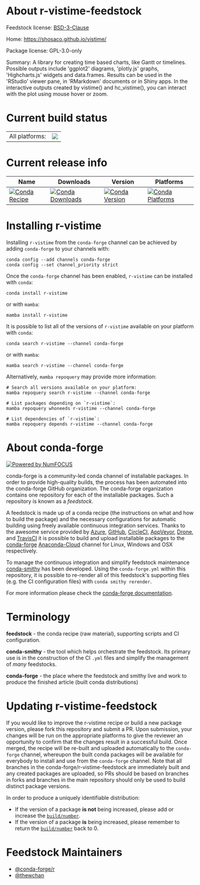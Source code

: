 About r-vistime-feedstock
=========================

Feedstock license: [BSD-3-Clause](https://github.com/conda-forge/r-vistime-feedstock/blob/main/LICENSE.txt)

Home: https://shosaco.github.io/vistime/

Package license: GPL-3.0-only

Summary: A library for creating time based charts, like Gantt or timelines. Possible outputs include 'ggplot2' diagrams, 'plotly.js' graphs, 'Highcharts.js' widgets and data.frames. Results can be used in the 'RStudio' viewer pane, in 'RMarkdown' documents or in Shiny apps. In the interactive outputs created by vistime() and hc_vistime(), you can interact with the plot using mouse hover or zoom.

Current build status
====================


<table><tr><td>All platforms:</td>
    <td>
      <a href="https://dev.azure.com/conda-forge/feedstock-builds/_build/latest?definitionId=18216&branchName=main">
        <img src="https://dev.azure.com/conda-forge/feedstock-builds/_apis/build/status/r-vistime-feedstock?branchName=main">
      </a>
    </td>
  </tr>
</table>

Current release info
====================

| Name | Downloads | Version | Platforms |
| --- | --- | --- | --- |
| [![Conda Recipe](https://img.shields.io/badge/recipe-r--vistime-green.svg)](https://anaconda.org/conda-forge/r-vistime) | [![Conda Downloads](https://img.shields.io/conda/dn/conda-forge/r-vistime.svg)](https://anaconda.org/conda-forge/r-vistime) | [![Conda Version](https://img.shields.io/conda/vn/conda-forge/r-vistime.svg)](https://anaconda.org/conda-forge/r-vistime) | [![Conda Platforms](https://img.shields.io/conda/pn/conda-forge/r-vistime.svg)](https://anaconda.org/conda-forge/r-vistime) |

Installing r-vistime
====================

Installing `r-vistime` from the `conda-forge` channel can be achieved by adding `conda-forge` to your channels with:

```
conda config --add channels conda-forge
conda config --set channel_priority strict
```

Once the `conda-forge` channel has been enabled, `r-vistime` can be installed with `conda`:

```
conda install r-vistime
```

or with `mamba`:

```
mamba install r-vistime
```

It is possible to list all of the versions of `r-vistime` available on your platform with `conda`:

```
conda search r-vistime --channel conda-forge
```

or with `mamba`:

```
mamba search r-vistime --channel conda-forge
```

Alternatively, `mamba repoquery` may provide more information:

```
# Search all versions available on your platform:
mamba repoquery search r-vistime --channel conda-forge

# List packages depending on `r-vistime`:
mamba repoquery whoneeds r-vistime --channel conda-forge

# List dependencies of `r-vistime`:
mamba repoquery depends r-vistime --channel conda-forge
```


About conda-forge
=================

[![Powered by
NumFOCUS](https://img.shields.io/badge/powered%20by-NumFOCUS-orange.svg?style=flat&colorA=E1523D&colorB=007D8A)](https://numfocus.org)

conda-forge is a community-led conda channel of installable packages.
In order to provide high-quality builds, the process has been automated into the
conda-forge GitHub organization. The conda-forge organization contains one repository
for each of the installable packages. Such a repository is known as a *feedstock*.

A feedstock is made up of a conda recipe (the instructions on what and how to build
the package) and the necessary configurations for automatic building using freely
available continuous integration services. Thanks to the awesome service provided by
[Azure](https://azure.microsoft.com/en-us/services/devops/), [GitHub](https://github.com/),
[CircleCI](https://circleci.com/), [AppVeyor](https://www.appveyor.com/),
[Drone](https://cloud.drone.io/welcome), and [TravisCI](https://travis-ci.com/)
it is possible to build and upload installable packages to the
[conda-forge](https://anaconda.org/conda-forge) [Anaconda-Cloud](https://anaconda.org/)
channel for Linux, Windows and OSX respectively.

To manage the continuous integration and simplify feedstock maintenance
[conda-smithy](https://github.com/conda-forge/conda-smithy) has been developed.
Using the ``conda-forge.yml`` within this repository, it is possible to re-render all of
this feedstock's supporting files (e.g. the CI configuration files) with ``conda smithy rerender``.

For more information please check the [conda-forge documentation](https://conda-forge.org/docs/).

Terminology
===========

**feedstock** - the conda recipe (raw material), supporting scripts and CI configuration.

**conda-smithy** - the tool which helps orchestrate the feedstock.
                   Its primary use is in the construction of the CI ``.yml`` files
                   and simplify the management of *many* feedstocks.

**conda-forge** - the place where the feedstock and smithy live and work to
                  produce the finished article (built conda distributions)


Updating r-vistime-feedstock
============================

If you would like to improve the r-vistime recipe or build a new
package version, please fork this repository and submit a PR. Upon submission,
your changes will be run on the appropriate platforms to give the reviewer an
opportunity to confirm that the changes result in a successful build. Once
merged, the recipe will be re-built and uploaded automatically to the
`conda-forge` channel, whereupon the built conda packages will be available for
everybody to install and use from the `conda-forge` channel.
Note that all branches in the conda-forge/r-vistime-feedstock are
immediately built and any created packages are uploaded, so PRs should be based
on branches in forks and branches in the main repository should only be used to
build distinct package versions.

In order to produce a uniquely identifiable distribution:
 * If the version of a package **is not** being increased, please add or increase
   the [``build/number``](https://docs.conda.io/projects/conda-build/en/latest/resources/define-metadata.html#build-number-and-string).
 * If the version of a package **is** being increased, please remember to return
   the [``build/number``](https://docs.conda.io/projects/conda-build/en/latest/resources/define-metadata.html#build-number-and-string)
   back to 0.

Feedstock Maintainers
=====================

* [@conda-forge/r](https://github.com/conda-forge/r/)
* [@thewchan](https://github.com/thewchan/)

